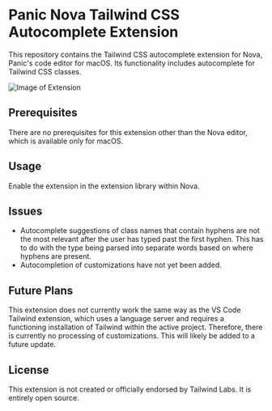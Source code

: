 # Panic Nova Tailwind CSS Autocomplete Extension

This repository contains the Tailwind CSS autocomplete extension for Nova, Panic's code editor for macOS. Its functionality includes autocomplete for Tailwind CSS classes.

![Image of Extension](https://github.com/jasonplatts/tailwindcss-nova-ext/blob/master/Images/screenshots/screen-colors.jpeg)

## Prerequisites

There are no prerequisites for this extension other than the Nova editor, which is available only for macOS.

## Usage

Enable the extension in the extension library within Nova.

## Issues

* Autocomplete suggestions of class names that contain hyphens are not the most relevant after the user has typed past the first hyphen. This has to do with the type being parsed into separate words based on where hyphens are present.
* Autocompletion of customizations have not yet been added.

## Future Plans

This extension does not currently work the same way as the VS Code Tailwind extension, which uses a language server and requires a functioning installation of Tailwind within the active project. Therefore, there is currently no processing of customizations. This will likely be added to a future update.


## License

This extension is not created or officially endorsed by Tailwind Labs. It is entirely open source.
